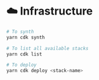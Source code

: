 # ☁️ Infrastructure
```bash
# To synth
yarn cdk synth

# To list all available stacks
yarn cdk list

# To deploy
yarn cdk deploy <stack-name>
```
